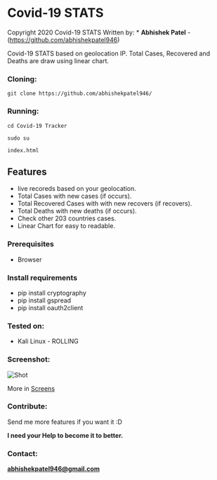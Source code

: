 # Covid-19 STATS

Copyright 2020 Covid-19 STATS
Written by: * **Abhishek Patel** - (https://github.com/abhishekpatel946)

Covid-19 STATS based on geolocation IP. Total Cases, Recovered and Deaths are draw using linear chart.

### Cloning:
```
git clone https://github.com/abhishekpatel946/
```

### Running:
```
cd Covid-19 Tracker
```

```
sudo su
```

```
index.html
```

## Features 

- live recoreds based on your geolocation.
- Total Cases with new cases (if occurs).
- Total Recovered Cases with with new recovers (if recovers).
- Total Deaths with new deaths (if occurs).
- Check other 203 countries cases.
- Linear Chart for easy to readable.

### Prerequisites

* Browser

### Install requirements

* pip install cryptography
* pip install gspread
* pip install oauth2client

### Tested on:

+ Kali Linux - ROLLING

### Screenshot:
![Shot](https://github.com/abhishekpatel946/)

More in [Screens](Screens)

### Contribute:
Send me more features if you want it :D

**I need your Help to become it to better.**

### Contact:
**abhishekpatel946@gmail.com**
